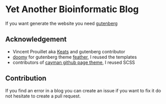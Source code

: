 # Yet Another Bioinformatic Blog

If you want generate the website you need [gutenberg](https://github.com/Keats/gutenberg)

## Acknowledgement

- Vincent Prouillet aka [Keats](https://github.com/Keats) and gutenberg contributor
- [doomy](https://github.com/piedoom) for gutenberg theme [feather](https://github.com/piedoom/feather), I reused the templates
- contributors of [cayman github page theme](https://github.com/pages-themes/cayman), I reused SCSS

## Contribution

If you find an error in a blog you can create an issue if you want to fix it do not hesitate to create a pull request.

